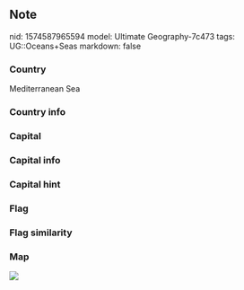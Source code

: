 ## Note
nid: 1574587965594
model: Ultimate Geography-7c473
tags: UG::Oceans+Seas
markdown: false

### Country
Mediterranean Sea

### Country info


### Capital


### Capital info


### Capital hint


### Flag


### Flag similarity


### Map
<img src="ug-map-mediterranean_sea.png">
